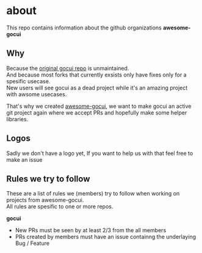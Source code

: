 # about

This repo contains information about the github organizations **awesome-gocui**  

## Why  
Because the [original gocui repo](https://github.com/jroimartin/gocui) is unmaintained.  
And because most forks that currently exsists only have fixes only for a spesific usecase.  
New users will see gocui as a dead project while it's an amazing project with awsome usecases.  

That's why we created [awesome-gocui](https://github.com/awesome-gocui), we want to make gocui an active git project again where we accept PRs and hopefully make some helper libraries.

## Logos
Sadly we don't have a logo yet, If you want to help us with that feel free to make an issue

## Rules we try to follow
These are a list of rules we (members) try to follow when working on projects from awesome-gocui.  
All rules are spesific to one or more repos.  

**gocui**  
- New PRs must be seen by at least 2/3 from the all members
- PRs created by members must have an issue containng the underlaying Bug / Feature
